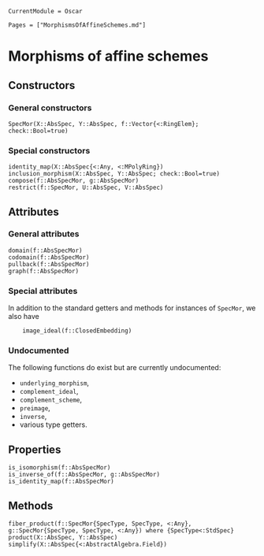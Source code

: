 ```@meta
CurrentModule = Oscar
```

```@contents
Pages = ["MorphismsOfAffineSchemes.md"]
```


# Morphisms of affine schemes


## Constructors

### General constructors

```@docs
SpecMor(X::AbsSpec, Y::AbsSpec, f::Vector{<:RingElem}; check::Bool=true)
```

### Special constructors 

```@docs
identity_map(X::AbsSpec{<:Any, <:MPolyRing})
inclusion_morphism(X::AbsSpec, Y::AbsSpec; check::Bool=true)
compose(f::AbsSpecMor, g::AbsSpecMor)
restrict(f::SpecMor, U::AbsSpec, V::AbsSpec)
```


## Attributes

### General attributes

```@docs
domain(f::AbsSpecMor)
codomain(f::AbsSpecMor)
pullback(f::AbsSpecMor)
graph(f::AbsSpecMor)
```

### Special attributes

In addition to the standard getters and methods for instances
of `SpecMor`, we also have
```@docs
    image_ideal(f::ClosedEmbedding)
```

### Undocumented

The following functions do exist but are currently undocumented:
- `underlying_morphism`,
- `complement_ideal`,
- `complement_scheme`,
- `preimage`,
- `inverse`,
- various type getters.


## Properties

```@docs
is_isomorphism(f::AbsSpecMor)
is_inverse_of(f::AbsSpecMor, g::AbsSpecMor)
is_identity_map(f::AbsSpecMor)
```


## Methods

```@docs
fiber_product(f::SpecMor{SpecType, SpecType, <:Any}, g::SpecMor{SpecType, SpecType, <:Any}) where {SpecType<:StdSpec}
product(X::AbsSpec, Y::AbsSpec)
simplify(X::AbsSpec{<:AbstractAlgebra.Field})
```
